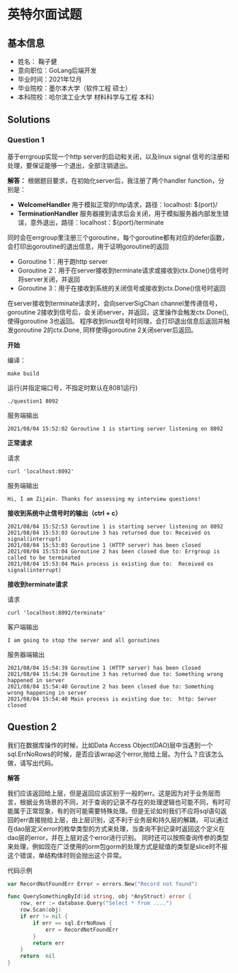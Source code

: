 # 英特尔面试题

## 基本信息
- 姓名： 鞠子健
- 意向职位：GoLang后端开发
- 毕业时间：2021年12月
- 毕业院校：墨尔本大学（软件工程 硕士）
- 本科院校：哈尔滨工业大学 材料科学与工程 本科）

## Solutions
### Question 1
基于errgroup实现一个http server的启动和关闭，以及linux signal 信号的注册和处理，要保证能够一个退出，全部注销退出。

**解答：** 
根据题目要求，在初始化server后，我注册了两个handler function，分别是：
- **WelcomeHandler** 用于模拟正常的http请求，路径：localhost: ${port}/
- **TerminationHandler** 服务器接到请求后会关闭，用于模拟服务器内部发生错误，意外退出，路径：localhost：${port}/terminate

同时会在errgroup里注册三个goroutine，每个goroutine都有对应的defer函数，会打印出goroutine的退出信息，用于证明goroutine的返回
- Goroutine 1：用于跑http server
- Goroutine 2：用于在server接收到terminate请求或接收到ctx.Done()信号时将server关闭，并返回
- Goroutine 3：用于在接收到系统的关闭信号或接收到ctx.Done()信号时返回

在server接收到terminate请求时，会向serverSigChan channel里传递信号，goroutine 2接收到信号后，会关闭server，并返回，这里操作会触发ctx.Done(), 使得goroutine 3也返回。
程序收到linux信号时同理，会打印退出信息后返回并触发goroutine 2的ctx.Done, 同样使得goroutine 2关闭server后返回。

**开始**

编译：
```
make build
```
运行(并指定端口号，不指定时默认在8081运行)
```
./question1 8092
```

服务端输出
```
2021/08/04 15:52:02 Goroutine 1 is starting server listening on 8092
```
**正常请求**

请求
```
curl 'localhost:8092'
```
服务端输出
```
Hi, I am Zijain. Thanks for assessing my interview questions!
```
**接收到系统中止信号时的输出（ctrl + c）**
```
2021/08/04 15:52:53 Goroutine 1 is starting server listening on 8092
2021/08/04 15:53:03 Goroutine 3 has returned due to: Received os signal(interrupt)
2021/08/04 15:53:03 Goroutine 1 (HTTP server) has been closed
2021/08/04 15:53:04 Goroutine 2 has been closed due to: Errgroup is called to be terminated
2021/08/04 15:53:04 Main process is existing due to:  Received os signal(interrupt)
```

**接收到terminate请求**

请求 
```
curl 'localhost:8092/terminate'
```

客户端输出
```
I am going to stop the server and all goroutines
```
服务器端输出
```
2021/08/04 15:54:39 Goroutine 1 (HTTP server) has been closed
2021/08/04 15:54:39 Goroutine 3 has returned due to: Something wrong happened in server
2021/08/04 15:54:40 Goroutine 2 has been closed due to: Something wrong happening in server
2021/08/04 15:54:40 Main process is existing due to:  http: Server closed
```

## Question 2
我们在数据库操作的时候，比如Data Access Object(DAO)层中当遇到一个sql.ErrNoRows的时候，是否应该wrap这个error,抛给上层。为什么？应该怎么做，请写出代码。

**解答**

我们应该返回给上层，但是返回应该区别于一般的err。这是因为对于业务层而言，根据业务场景的不同，对于查询的记录不存在的处理逻辑也可能不同，有时可能属于正常现象，有的则可能需要特殊处理。但是无论如何我们不应将sql语句返回的err直接抛给上层，由上层识别，这不利于业务层和持久层的解耦， 可以通过在dao层定义error的枚举类型的方式来处理，当查询不到记录时返回这个定义在dao层的error，并在上层对这个error进行识别。
同时还可以按照查询传参的类型来处理，例如现在广泛使用的orm包gorm的处理方式是赋值的类型是slice时不报这个错误，单结构体时则会抛出这个异常。

代码示例
```go
var RecordNotFoundErr Error = errors.New("Record not found")

func QuerySomethingById(id string, obj *AnyStruct) error {
	row, err := database.Query("Select * from ....")
	row.Scan(obj)
	if err != nil {
	    if err == sql.ErrNoRows {
	        err = RecordNotFoundErr 	
        }
        return err
    }
    return  nil
}
```



